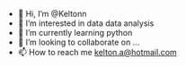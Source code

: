 - 👋 Hi, I’m @Keltonn
- 👀 I’m interested in data data analysis
- 🌱 I’m currently learning python
- 💞️ I’m looking to collaborate on ...
- 📫 How to reach me kelton.a@hotmail.com

<!---
Keltonn/Keltonn is a ✨ special ✨ repository because its `README.md` (this file) appears on your GitHub profile.
You can click the Preview link to take a look at your changes.
--->

